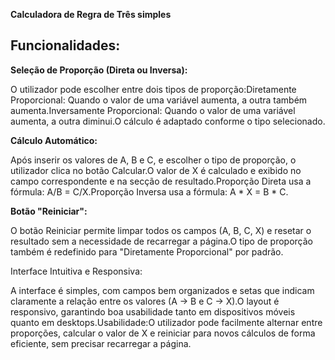 **Calculadora de Regra de Três simples**

## Funcionalidades:

**Seleção de Proporção (Direta ou Inversa):**

O utilizador pode escolher entre dois tipos de proporção:Diretamente Proporcional: Quando o valor de uma variável aumenta, a outra também aumenta.Inversamente Proporcional: Quando o valor de uma variável aumenta, a outra diminui.O cálculo é adaptado conforme o tipo selecionado.

**Cálculo Automático:**

Após inserir os valores de A, B e C, e escolher o tipo de proporção, o utilizador clica no botão Calcular.O valor de X é calculado e exibido no campo correspondente e na secção de resultado.Proporção Direta usa a fórmula: A/B = C/X.Proporção Inversa usa a fórmula: A * X = B * C.

**Botão "Reiniciar":**

O botão Reiniciar permite limpar todos os campos (A, B, C, X) e resetar o resultado sem a necessidade de recarregar a página.O tipo de proporção também é redefinido para "Diretamente Proporcional" por padrão.

Interface Intuitiva e Responsiva:

A interface é simples, com campos bem organizados e setas que indicam claramente a relação entre os valores (A → B e C → X).O layout é responsivo, garantindo boa usabilidade tanto em dispositivos móveis quanto em desktops.Usabilidade:O utilizador pode facilmente alternar entre proporções, calcular o valor de X e reiniciar para novos cálculos de forma eficiente, sem precisar recarregar a página.
